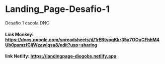 # Landing_Page-Desafio-1
Desafio 1 escola DNC

#### Link Monkey: https://docs.google.com/spreadsheets/d/1rEBtvoqKkr35x7OOuCFhhM4Ub0psmzfGljWzawlqsa8/edit?usp=sharing
#### link Netlify: https://landingpage-diogobs.netlify.app
